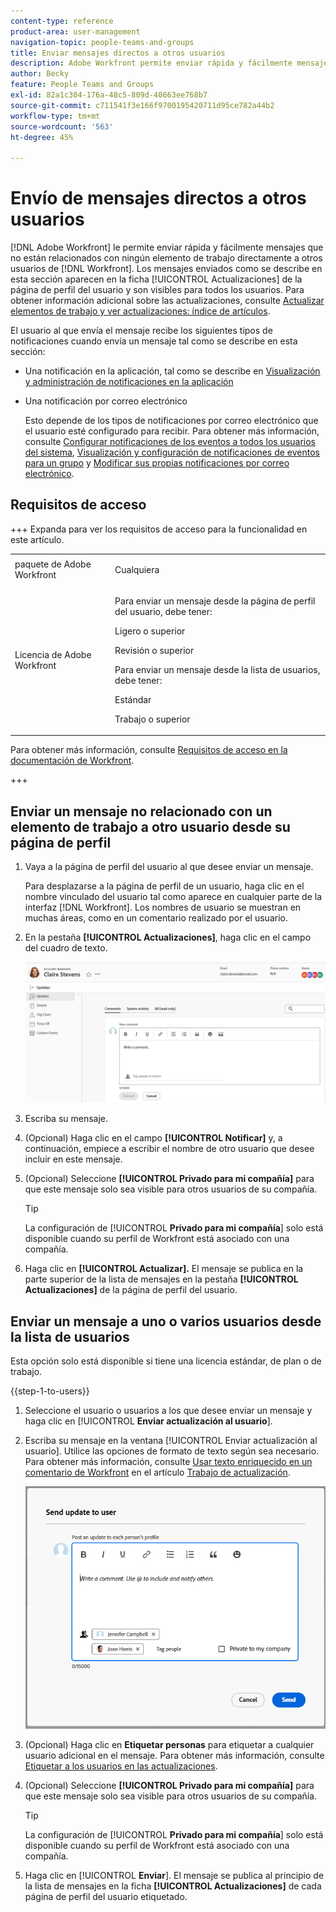 ```yaml
---
content-type: reference
product-area: user-management
navigation-topic: people-teams-and-groups
title: Enviar mensajes directos a otros usuarios
description: Adobe Workfront permite enviar rápida y fácilmente mensajes que no están relacionados con ningún elemento de trabajo directamente a otros usuarios de Workfront.
author: Becky
feature: People Teams and Groups
exl-id: 82a1c304-176a-48c5-809d-40663ee768b7
source-git-commit: c711541f3e166f9700195420711d95ce782a44b2
workflow-type: tm+mt
source-wordcount: '563'
ht-degree: 45%

---
```


# Envío de mensajes directos a otros usuarios

[!DNL Adobe Workfront] le permite enviar rápida y fácilmente mensajes que no están relacionados con ningún elemento de trabajo directamente a otros usuarios de [!DNL Workfront]. Los mensajes enviados como se describe en esta sección aparecen en la ficha [!UICONTROL Actualizaciones] de la página de perfil del usuario y son visibles para todos los usuarios. Para obtener información adicional sobre las actualizaciones, consulte [Actualizar elementos de trabajo y ver actualizaciones: índice de artículos](../../workfront-basics/updating-work-items-and-viewing-updates/update-work-items-and-view-updates.md).

El usuario al que envía el mensaje recibe los siguientes tipos de notificaciones cuando envía un mensaje tal como se describe en esta sección:

* Una notificación en la aplicación, tal como se describe en [Visualización y administración de notificaciones en la aplicación](../../workfront-basics/using-notifications/view-and-manage-in-app-notifications.md)
* Una notificación por correo electrónico

  Esto depende de los tipos de notificaciones por correo electrónico que el usuario esté configurado para recibir. Para obtener más información, consulte [Configurar notificaciones de los eventos a todos los usuarios del sistema](../../administration-and-setup/manage-workfront/emails/configure-event-notifications-for-everyone-in-the-system.md), [Visualización y configuración de notificaciones de eventos para un grupo](../../administration-and-setup/manage-groups/create-and-manage-groups/view-and-configure-event-notifications-group.md) y [Modificar sus propias notificaciones por correo electrónico](../../workfront-basics/using-notifications/activate-or-deactivate-your-own-event-notifications.md).

## Requisitos de acceso

+++ Expanda para ver los requisitos de acceso para la funcionalidad en este artículo.

<table style="table-layout:auto"> 
 <col> 
 <col> 
 <tbody> 
  <tr> 
   <td>paquete de Adobe Workfront</td> 
   <td><p>Cualquiera</p></td> 
  </tr> 
  <tr> 
   <td>Licencia de Adobe Workfront</td> 
   <td>
   <p>Para enviar un mensaje desde la página de perfil del usuario, debe tener:</P>
   <p>Ligero o superior</p>
   <p>Revisión o superior</p>
   <p>Para enviar un mensaje desde la lista de usuarios, debe tener:</p>
   <p>Estándar</p>
   <p>Trabajo o superior</p></td>
  </tr> 
 </tbody> 
</table>

Para obtener más información, consulte [Requisitos de acceso en la documentación de Workfront](/help/quicksilver/administration-and-setup/add-users/access-levels-and-object-permissions/access-level-requirements-in-documentation.md).

+++

## Enviar un mensaje no relacionado con un elemento de trabajo a otro usuario desde su página de perfil

1. Vaya a la página de perfil del usuario al que desee enviar un mensaje.

   Para desplazarse a la página de perfil de un usuario, haga clic en el nombre vinculado del usuario tal como aparece en cualquier parte de la interfaz [!DNL Workfront]. Los nombres de usuario se muestran en muchas áreas, como en un comentario realizado por el usuario.

1. En la pestaña **[!UICONTROL Actualizaciones]**, haga clic en el campo del cuadro de texto.

   ![Usuario de un mensaje en la pestaña [!UICONTROL Actualizaciones]](assets/send-message-to-user-on-updates-tab.png)

1. Escriba su mensaje.
1. (Opcional) Haga clic en el campo **[!UICONTROL Notificar]** y, a continuación, empiece a escribir el nombre de otro usuario que desee incluir en este mensaje.

1. (Opcional) Seleccione **[!UICONTROL Privado para mi compañía]** para que este mensaje solo sea visible para otros usuarios de su compañía.

   >[!TIP]
   >
   >La configuración de [!UICONTROL **Privado para mi compañía**] solo está disponible cuando su perfil de Workfront está asociado con una compañía.

1. Haga clic en **[!UICONTROL Actualizar].**
El mensaje se publica en la parte superior de la lista de mensajes en la pestaña **[!UICONTROL Actualizaciones]** de la página de perfil del usuario.

## Enviar un mensaje a uno o varios usuarios desde la lista de usuarios

Esta opción solo está disponible si tiene una licencia estándar, de plan o de trabajo.

{{step-1-to-users}}

1. Seleccione el usuario o usuarios a los que desee enviar un mensaje y haga clic en [!UICONTROL **Enviar actualización al usuario**].
1. Escriba su mensaje en la ventana [!UICONTROL Enviar actualización al usuario]. Utilice las opciones de formato de texto según sea necesario. Para obtener más información, consulte [Usar texto enriquecido en un comentario de Workfront](/help/quicksilver/workfront-basics/updating-work-items-and-viewing-updates/update-work.md#use-rich-text-in-a-workfront-comment) en el artículo [Trabajo de actualización](/help/quicksilver/workfront-basics/updating-work-items-and-viewing-updates/update-work.md).

   ![Usuario de mensaje en la ventana Enviar actualización al usuario](assets/send-update-to-user-072825.png)

1. (Opcional) Haga clic en **Etiquetar personas** para etiquetar a cualquier usuario adicional en el mensaje. Para obtener más información, consulte [Etiquetar a los usuarios en las actualizaciones](/help/quicksilver/workfront-basics/updating-work-items-and-viewing-updates/tag-others-on-updates.md).
1. (Opcional) Seleccione **[!UICONTROL Privado para mi compañía]** para que este mensaje solo sea visible para otros usuarios de su compañía.

   >[!TIP]
   >
   >La configuración de [!UICONTROL **Privado para mi compañía**] solo está disponible cuando su perfil de Workfront está asociado con una compañía.
1. Haga clic en [!UICONTROL **Enviar**].
El mensaje se publica al principio de la lista de mensajes en la ficha **[!UICONTROL Actualizaciones]** de cada página de perfil del usuario etiquetado.
